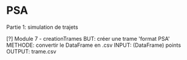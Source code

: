 PSA
===
Partie 1: simulation de trajets

[?] Module 7 - creationTrames
BUT: créer une trame 'format  PSA'
METHODE: convertir le DataFrame en .csv
INPUT: (DataFrame) points
OUTPUT: trame.csv